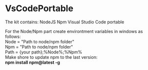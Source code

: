 
# VsCodePortable
The kit contains:
NodeJS
Npm
Visual Studio Code portable

For the Node/Npm part create environtment variables in windows as follows:
<br/>
Node = "Path to node/npm folder"
<br/>
Npm = "Path to node/npm folder"
<br/>
Path = {your path};%Node%;%Npm%
<br/>
Make shore to update npm to the last version:
<br/>
<b>npm install npm@latest -g</b>
